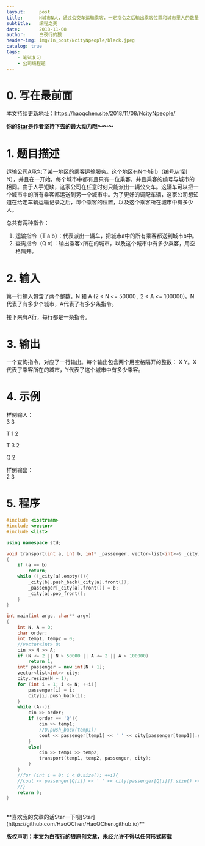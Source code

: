 ```yaml
---
layout:     post
title:      N城市N人，通过公交车运输乘客，一定指令之后输出乘客位置和城市里人的数量（景驰18年秋招第三题）
subtitle:   编程之美
date:       2018-11-08
author:     白夜行的狼
header-img: img/in_post/NcityNpeople/black.jpeg
catalog: true
tags:
    - 笔试复习
    - 公司编程题
--- 
```


# 0. 写在最前面
本文持续更新地址：<https://haoqchen.site/2018/11/08/NcityNpeople/>

**你的[Star](https://github.com/HaoQChen/HaoQChen.github.io)是作者坚持下去的最大动力哦～～～**

# 1. 题目描述
运输公司A承包了某一地区的乘客运输服务。这个地区有N个城市（编号从1到N），并且在一开始，每个城市中都有且只有一位乘客，并且乘客的编号与城市的相同。由于人手短缺，这家公司在任意时刻只能派出一辆公交车。这辆车可以把一个城市中的所有乘客都运送到另一个城市中。为了更好的调配车辆，这家公司想知道在给定车辆运输记录之后，每个乘客的位置，以及这个乘客所在城市中有多少人。

总共有两种指令：  
1. 运输指令（T a b）：代表派出一辆车，把城市a中的所有乘客都送到城市b中。
2. 查询指令（Q x）：输出乘客x所在的城市，以及这个城市中有多少乘客，用空格隔开。

# 2. 输入
第一行输入包含了两个整数，N 和 A (2 < N <= 50000 , 2 < A <= 100000)。N代表了有多少个城市，A代表了有多少条指令。

接下来有A行，每行都是一条指令。

# 3. 输出
一个查询指令，对应了一行输出。每个输出包含两个用空格隔开的整数： X Y。X代表了乘客所在的城市，Y代表了这个城市中有多少乘客。

# 4. 示例
样例输入：  
3 3

T 1 2

T 3 2

Q 2

样例输出：  
2 3

# 5. 程序
```cpp
#include <iostream>
#include <vector>
#include <list>

using namespace std;

void transport(int a, int b, int* _passenger, vector<list<int>>& _city)
{
    if (a == b)
        return;
    while (!_city[a].empty()){
        _city[b].push_back(_city[a].front());
        _passenger[_city[a].front()] = b;
        _city[a].pop_front();
    }
}

int main(int argc, char** argv)
{
    int N, A = 0;
    char order;
    int temp1, temp2 = 0;
    //vector<int> Q;
    cin >> N >> A;
    if (N <= 2 || N > 50000 || A <= 2 || A > 100000)
        return 1;
    int* passenger = new int[N + 1];
    vector<list<int>> city;
    city.resize(N + 1);
    for (int i = 1; i <= N; ++i){
        passenger[i] = i;
        city[i].push_back(i);
    }
    while (A--){
        cin >> order;
        if (order == 'Q'){
            cin >> temp1;
            //Q.push_back(temp1);
            cout << passenger[temp1] << ' ' << city[passenger[temp1]].size() << endl;
        }
        else{
            cin >> temp1 >> temp2;
            transport(temp1, temp2, passenger, city);
        }
    }
    //for (int i = 0; i < Q.size(); ++i){
    //cout << passenger[Q[i]] << ' ' << city[passenger[Q[i]]].size() << endl;
    //}
    return 0;
}
```
  
<br>
**喜欢我的文章的话Star一下呗[Star](https://github.com/HaoQChen/HaoQChen.github.io)**

**版权声明：本文为白夜行的狼原创文章，未经允许不得以任何形式转载**
